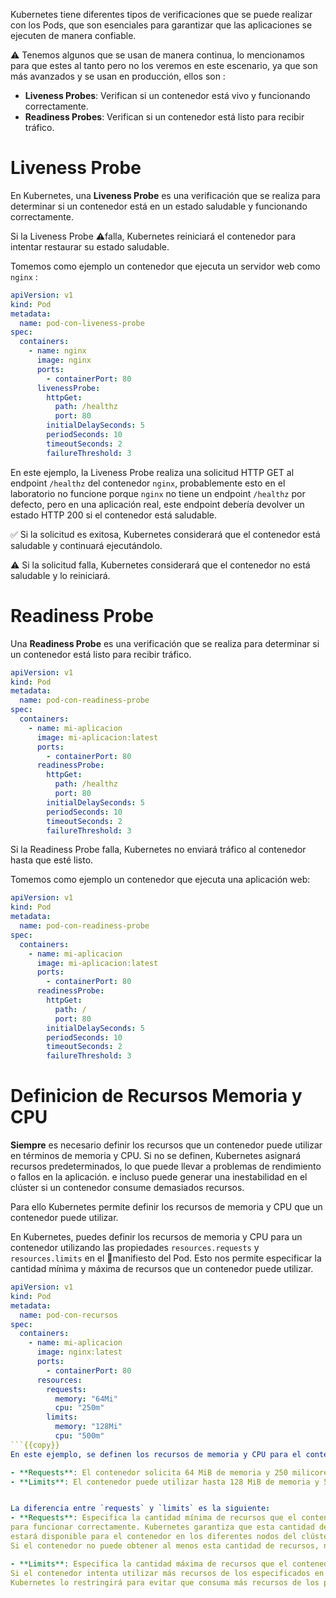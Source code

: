 ﻿Kubernetes tiene diferentes tipos de verificaciones que se puede realizar con los Pods,
que son esenciales para garantizar que las aplicaciones se ejecuten de manera confiable.

⚠️ Tenemos algunos que se usan de manera continua, lo mencionamos para que estes al tanto
pero no los veremos en este escenario, ya que son más avanzados y se usan en producción,
ellos son :

- **Liveness Probes**: Verifican si un contenedor está vivo y funcionando correctamente.
- **Readiness Probes**: Verifican si un contenedor está listo para recibir tráfico.

# Liveness Probe
En Kubernetes, una **Liveness Probe** es una verificación que se realiza para
determinar si un contenedor está en un estado saludable y funcionando correctamente.

Si la Liveness Probe ⚠️falla, Kubernetes reiniciará el contenedor para intentar restaurar su estado saludable.

Tomemos como ejemplo un contenedor que ejecuta un servidor web como `nginx` :

```yaml
apiVersion: v1
kind: Pod
metadata:
  name: pod-con-liveness-probe
spec:
  containers:
    - name: nginx
      image: nginx
      ports:
        - containerPort: 80
      livenessProbe:
        httpGet:
          path: /healthz
          port: 80
        initialDelaySeconds: 5
        periodSeconds: 10
        timeoutSeconds: 2
        failureThreshold: 3
```

En este ejemplo, la Liveness Probe realiza una solicitud HTTP GET al endpoint `/healthz` del contenedor `nginx`,
probablemente esto en el laboratorio no funcione porque `nginx` no tiene un endpoint `/healthz` por defecto,
pero en una aplicación real, este endpoint debería devolver un estado HTTP 200 si el contenedor está saludable.

✅ Si la solicitud es exitosa, Kubernetes considerará que el contenedor está saludable y continuará ejecutándolo.

⚠️ Si la solicitud falla, Kubernetes considerará que el contenedor no está saludable y lo reiniciará.

# Readiness Probe
Una **Readiness Probe** es una verificación que se realiza para determinar si un contenedor está listo para recibir tráfico.

```yaml
apiVersion: v1
kind: Pod
metadata:
  name: pod-con-readiness-probe
spec:
  containers:
    - name: mi-aplicacion
      image: mi-aplicacion:latest
      ports:
        - containerPort: 80
      readinessProbe:
        httpGet:
          path: /healthz
          port: 80
        initialDelaySeconds: 5
        periodSeconds: 10
        timeoutSeconds: 2
        failureThreshold: 3
```

Si la Readiness Probe falla, Kubernetes no enviará tráfico al contenedor hasta que esté listo.

Tomemos como ejemplo un contenedor que ejecuta una aplicación web:
```yaml
apiVersion: v1
kind: Pod
metadata:
  name: pod-con-readiness-probe
spec:
  containers:
    - name: mi-aplicacion
      image: mi-aplicacion:latest
      ports:
        - containerPort: 80
      readinessProbe:
        httpGet:
          path: /
          port: 80
        initialDelaySeconds: 5
        periodSeconds: 10
        timeoutSeconds: 2
        failureThreshold: 3
```

# Definicion de Recursos Memoria y CPU

**Siempre** es necesario definir los recursos que un contenedor puede utilizar en términos de memoria y CPU.
Si no se definen, Kubernetes asignará recursos predeterminados, lo que puede llevar a problemas de rendimiento o fallos en la aplicación.
e incluso puede generar una inestabilidad en el clúster si un contenedor consume demasiados recursos.

Para ello Kubernetes permite definir los recursos de memoria y CPU que un contenedor puede utilizar.

En Kubernetes, puedes definir los recursos de memoria y CPU para un contenedor utilizando las propiedades `resources.requests` y `resources.limits` en el 📄manifiesto del Pod. Esto nos permite especificar la cantidad mínima y máxima de recursos que un contenedor puede utilizar.

```yaml
apiVersion: v1
kind: Pod
metadata:
  name: pod-con-recursos
spec:
  containers:
    - name: mi-aplicacion
      image: nginx:latest
      ports:
        - containerPort: 80
      resources:
        requests:
          memory: "64Mi"
          cpu: "250m"
        limits:
          memory: "128Mi"
          cpu: "500m"
```{{copy}}
En este ejemplo, se definen los recursos de memoria y CPU para el contenedor `mi-aplicacion`:

- **Requests**: El contenedor solicita 64 MiB de memoria y 250 milicores (0.25 cores) de CPU como mínimo.
- **Limits**: El contenedor puede utilizar hasta 128 MiB de memoria y 500 milicores (0.5 cores) de CPU como máximo.


La diferencia entre `requests` y `limits` es la siguiente:
- **Requests**: Especifica la cantidad mínima de recursos que el contenedor necesita
para funcionar correctamente. Kubernetes garantiza que esta cantidad de recursos
estará disponible para el contenedor en los diferentes nodos del clúster.
Si el contenedor no puede obtener al menos esta cantidad de recursos, no se programará en ningún nodo.

- **Limits**: Especifica la cantidad máxima de recursos que el contenedor puede utilizar.
Si el contenedor intenta utilizar más recursos de los especificados en los límites,
Kubernetes lo restringirá para evitar que consuma más recursos de los permitidos.



